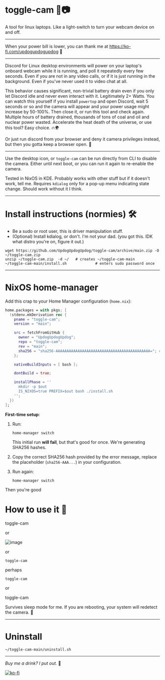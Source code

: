 # toggle-cam 🔌📷  
A tool for linux laptops. Like a light-switch to turn your webcam device on and off.

---

When your power bill is lower, you can thank me at https://ko-fi.com/updogupdogupdog 💸

---

Discord for Linux desktop environments will power on your laptop's onboard webcam while it is running, and poll it repeatedly every few seconds. Even if you are not in any video calls, or if it is just running in the background. Even if you've never used it to video chat at all.

This behavior causes significant, non-trivial battery drain even if you only let Discord idle and never even interact with it. Legitimately 2+ Watts. You can watch this yourself if you install `powertop` and open Discord, wait 5 seconds or so and the camera will appear and your power usage might increase by 50-100%. Then close it, or run this tool and check again. Multiple hours of battery drained, thousands of tons of coal and oil and nuclear power wasted. Accelerate the heat death of the universe, or use this tool? Easy choice. 🔥🌍

Or just run discord from your browser and deny it camera privileges instead, but then you gotta keep a browser open. 🧠

---

Use the desktop icon, or `toggle-cam` can be run directly from CLI to disable the camera. Either until next boot, or you can run it again to re-enable the camera.

Tested in NixOS in KDE. Probably works with other stuff but if it doesn't work, tell me. Requires `kdialog` only for a pop-up menu indicating state change. Should work without it I think.

---

# Install instructions (normies) 🛠️  
* Be a sudo or root user, this is driver manipulation stuff.
* (Optional) Install kdialog, or don't. I'm not your dad. (you got this. IDK what distro you're on, figure it out.)
```
wget https://github.com/UpdogUpdogUpdog/toggle-cam/archive/main.zip -O ~/toggle-cam.zip
unzip ~/toggle-cam.zip  -d ~/   # creates ~/toggle-cam-main
~/toggle-cam-main/install.sh             # enters sudo password once
```
---
# NixOS home-manager

Add this crap to your Home Manager configuration (`home.nix`):

```nix
home.packages = with pkgs; [
  (stdenv.mkDerivation rec {
    pname = "toggle-cam";
    version = "main";

    src = fetchFromGitHub {
      owner = "UpdogUpdogUpdog";
      repo = "toggle-cam";
      rev = "main";
      sha256 = "sha256-AAAAAAAAAAAAAAAAAAAAAAAAAAAAAAAAAAAAAAAAAAA="; # replace after initial build attempt
    };

    nativeBuildInputs = [ bash ];

    dontBuild = true;

    installPhase = ''
      mkdir -p $out
      IS_NIXOS=true PREFIX=$out bash ./install.sh
    '';
  })
];
```

**First-time setup**:

1. Run:
   ```shell
   home-manager switch
   ```

   This initial run **will fail**, but that's good for once. We're generating SHA256 hashes.

2. Copy the correct SHA256 hash provided by the error message, replace the placeholder (`sha256-AAA...`) in your configuration.

3. Run again:
   ```shell
   home-manager switch
   ```

Then you're good 


# How to use it 🧰  
toggle-cam

or

![image](https://github.com/user-attachments/assets/745f094d-f640-4e19-8178-42794efb31c9)


or

`toggle-cam`

perhaps

```
toggle-cam
```

or

toggle-cam

Survives sleep mode for me. If you are rebooting, your system will redetect the camera. 🔁

---

# Uninstall
```
~/toggle-cam-main/uninstall.sh
```

---

_Buy me a drink? I put out._ 🍻

[![ko-fi](https://ko-fi.com/img/githubbutton_sm.svg)](https://ko-fi.com/W7W51DFJQG)
